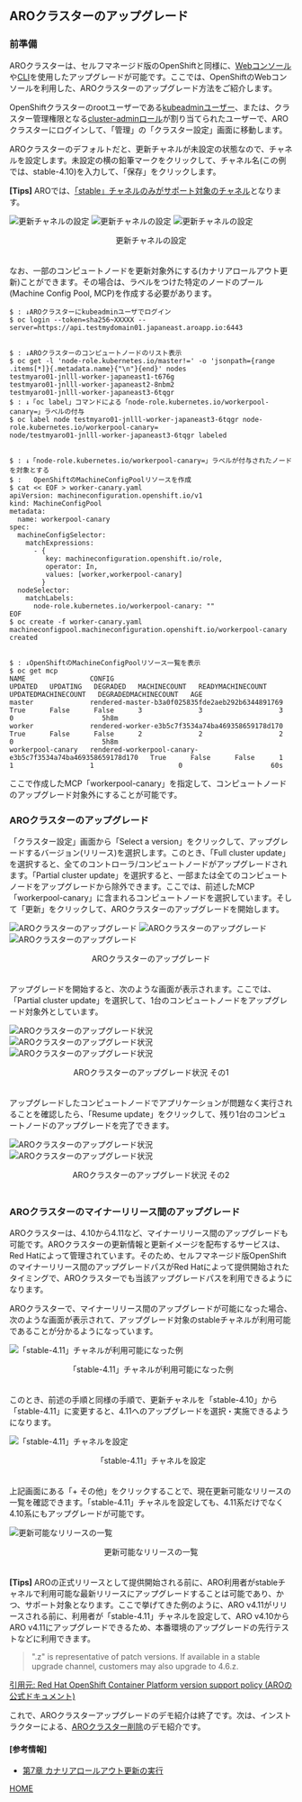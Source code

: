 ## AROクラスターのアップグレード

### 前準備

AROクラスターは、セルフマネージド版のOpenShiftと同様に、[Webコンソール](https://access.redhat.com/documentation/ja-jp/openshift_container_platform/4.11/html/updating_clusters/update-upgrading-web_updating-cluster-within-minor)や[CLI](https://access.redhat.com/documentation/ja-jp/openshift_container_platform/4.11/html/updating_clusters/update-upgrading-cli_updating-cluster-cli)を使用したアップグレードが可能です。ここでは、OpenShiftのWebコンソールを利用した、AROクラスターのアップグレード方法をご紹介します。

OpenShiftクラスターのrootユーザーである[kubeadminユーザー](https://access.redhat.com/documentation/ja-jp/openshift_container_platform/4.11/html/post-installation_configuration/understanding-kubeadmin_post-install-preparing-for-users)、または、クラスター管理権限となる[cluster-adminロール](https://access.redhat.com/documentation/ja-jp/openshift_container_platform/4.11/html/post-installation_configuration/post-install-using-rbac-to-define-and-apply-permissions#default-roles_post-install-preparing-for-users)が割り当てられたユーザーで、AROクラスターにログインして、「管理」の「クラスター設定」画面に移動します。

AROクラスターのデフォルトだと、更新チャネルが未設定の状態なので、チャネルを設定します。未設定の横の鉛筆マークをクリックして、チャネル名(この例では、stable-4.10)を入力して、「保存」をクリックします。

**[Tips]** AROでは、[「stable」チャネルのみがサポート対象のチャネル](https://learn.microsoft.com/en-us/azure/openshift/support-lifecycle#upgrade-channels)となります。

![更新チャネルの設定](./images/channel-config1.png)
![更新チャネルの設定](./images/channel-config2.png)
![更新チャネルの設定](./images/channel-config3.png)
<div style="text-align: center;">更新チャネルの設定</div>　　

なお、一部のコンピュートノードを更新対象外にする(カナリアロールアウト更新)ことができます。その場合は、ラベルをつけた特定のノードのプール(Machine Config Pool, MCP)を作成する必要があります。

```
$ : ↓AROクラスターにkubeadminユーザでログイン
$ oc login --token=sha256~XXXXX --server=https://api.testmydomain01.japaneast.aroapp.io:6443


$ : ↓AROクラスターのコンピュートノードのリスト表示
$ oc get -l 'node-role.kubernetes.io/master!=' -o 'jsonpath={range .items[*]}{.metadata.name}{"\n"}{end}' nodes
testmyaro01-jnlll-worker-japaneast1-t676g
testmyaro01-jnlll-worker-japaneast2-8nbm2
testmyaro01-jnlll-worker-japaneast3-6tqgr
$ : ↓「oc label」コマンドによる「node-role.kubernetes.io/workerpool-canary=」ラベルの付与
$ oc label node testmyaro01-jnlll-worker-japaneast3-6tqgr node-role.kubernetes.io/workerpool-canary=
node/testmyaro01-jnlll-worker-japaneast3-6tqgr labeled


$ : ↓「node-role.kubernetes.io/workerpool-canary=」ラベルが付与されたノードを対象とする
$ :   OpenShiftのMachineConfigPoolリソースを作成
$ cat << EOF > worker-canary.yaml
apiVersion: machineconfiguration.openshift.io/v1
kind: MachineConfigPool
metadata:
  name: workerpool-canary
spec:
  machineConfigSelector:
    matchExpressions:
      - {
         key: machineconfiguration.openshift.io/role,
         operator: In,
         values: [worker,workerpool-canary]
        }
  nodeSelector:
    matchLabels:
      node-role.kubernetes.io/workerpool-canary: ""
EOF
$ oc create -f worker-canary.yaml
machineconfigpool.machineconfiguration.openshift.io/workerpool-canary created


$ : ↓OpenShiftのMachineConfigPoolリソース一覧を表示
$ oc get mcp
NAME                CONFIG                                                        UPDATED   UPDATING   DEGRADED   MACHINECOUNT   READYMACHINECOUNT   UPDATEDMACHINECOUNT   DEGRADEDMACHINECOUNT   AGE
master              rendered-master-b3a0f025835fde2aeb292b6344891769              True      False      False      3              3                   3                     0                      5h8m
worker              rendered-worker-e3b5c7f3534a74ba469358659178d170              True      False      False      2              2                   2                     0                      5h8m
workerpool-canary   rendered-workerpool-canary-e3b5c7f3534a74ba469358659178d170   True      False      False      1              1                   1                     0                      60s
```

ここで作成したMCP「workerpool-canary」を指定して、コンピュートノードのアップグレード対象外にすることが可能です。


### AROクラスターのアップグレード

「クラスター設定」画面から「Select a version」をクリックして、アップグレードするバージョン(リリース)を選択します。このとき、「Full cluster update」を選択すると、全てのコントローラ/コンピュートノードがアップグレードされます。「Partial cluster update」を選択すると、一部または全てのコンピュートノードをアップグレードから除外できます。ここでは、前述したMCP「workerpool-canary」に含まれるコンピュートノードを選択しています。そして「更新」をクリックして、AROクラスターのアップグレードを開始します。


![AROクラスターのアップグレード](./images/channel-config3.png)
![AROクラスターのアップグレード](./images/aro-upgrade-select1.png)
![AROクラスターのアップグレード](./images/aro-upgrade-select2.png)
<div style="text-align: center;">AROクラスターのアップグレード</div>　　


アップグレードを開始すると、次のような画面が表示されます。ここでは、「Partial cluster update」を選択して、1台のコンピュートノードをアップグレード対象外としています。

![AROクラスターのアップグレード状況](./images/aro-upgrade-status1.png)
![AROクラスターのアップグレード状況](./images/aro-upgrade-status2.png)
![AROクラスターのアップグレード状況](./images/aro-upgrade-status3.png)
<div style="text-align: center;">AROクラスターのアップグレード状況 その1</div>　　


アップグレードしたコンピュートノードでアプリケーションが問題なく実行されることを確認したら、「Resume update」をクリックして、残り1台のコンピュートノードのアップグレードを完了できます。


![AROクラスターのアップグレード状況](./images/aro-upgrade-status4.png)
![AROクラスターのアップグレード状況](./images/aro-upgrade-status5.png)
<div style="text-align: center;">AROクラスターのアップグレード状況 その2</div>　


### AROクラスターのマイナーリリース間のアップグレード

AROクラスターは、4.10から4.11など、マイナーリリース間のアップグレードも可能です。AROクラスターの更新情報と更新イメージを配布するサービスは、Red Hatによって管理されています。そのため、セルフマネージド版OpenShiftのマイナーリリース間のアップグレードパスがRed Hatによって提供開始されたタイミングで、AROクラスターでも当該アップグレードパスを利用できるようになります。

AROクラスターで、マイナーリリース間のアップグレードが可能になった場合、次のような画面が表示されて、アップグレード対象のstableチャネルが利用可能であることが分かるようになっています。

![「stable-4.11」チャネルが利用可能になった例](./images/aro-minor-upgrade-path.png)
<div style="text-align: center;">「stable-4.11」チャネルが利用可能になった例</div>　

このとき、前述の手順と同様の手順で、更新チャネルを「stable-4.10」から「stable-4.11」に変更すると、4.11へのアップグレードを選択・実施できるようになります。

![「stable-4.11」チャネルを設定](./images/aro-stable-411.png)
<div style="text-align: center;">「stable-4.11」チャネルを設定</div>　

上記画面にある「+ その他」をクリックすることで、現在更新可能なリリースの一覧を確認できます。「stable-4.11」チャネルを設定しても、4.11系だけでなく4.10系にもアップグレードが可能です。

![更新可能なリリースの一覧](./images/aro-upgrade-list.png)
<div style="text-align: center;">更新可能なリリースの一覧</div>　

**[Tips]** AROの正式リリースとして提供開始される前に、ARO利用者がstableチャネルで利用可能な最新リリースにアップグレードすることは可能であり、かつ、サポート対象となります。ここで挙げてきた例のように、ARO v4.11がリリースされる前に、利用者が「stable-4.11」チャネルを設定して、ARO v4.10からARO v4.11にアップグレードできるため、本番環境のアップグレードの先行テストなどに利用できます。

> ".z" is representative of patch versions. If available in a stable upgrade channel, customers may also upgrade to 4.6.z.

[引用元: Red Hat OpenShift Container Platform version support policy (AROの公式ドキュメント)](https://learn.microsoft.com/en-us/azure/openshift/support-lifecycle#red-hat-openshift-container-platform-version-support-policy)


これで、AROクラスターアップグレードのデモ紹介は終了です。次は、インストラクターによる、[AROクラスター削除](../aro-delete)のデモ紹介です。


#### [参考情報]

- [第7章 カナリアロールアウト更新の実行](https://access.redhat.com/documentation/ja-jp/openshift_container_platform/4.10/html/updating_clusters/update-using-custom-machine-config-pools)


[HOME](../../README.md)

